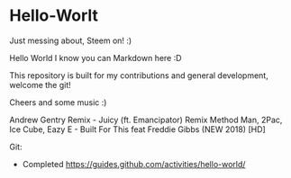# Hello-Worlt
Just messing about, Steem on! :)

Hello World I know you can Markdown here :D

This repository is built for my contributions and general development, welcome the git! 

Cheers and some music :) 

Andrew Gentry Remix - Juicy (ft. Emancipator) Remix
Method Man, 2Pac, Ice Cube, Eazy E - Built For This feat Freddie Gibbs (NEW 2018) [HD]

Git:

* Completed https://guides.github.com/activities/hello-world/
